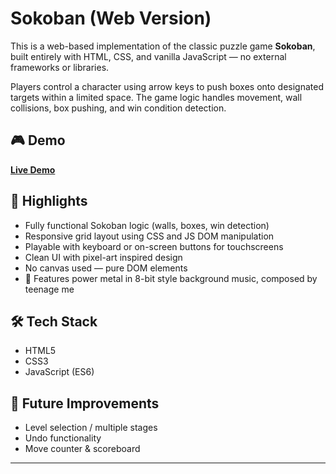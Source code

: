 # Sokoban (Web Version)

This is a web-based implementation of the classic puzzle game **Sokoban**, built entirely with HTML, CSS, and vanilla JavaScript — no external frameworks or libraries.

Players control a character using arrow keys to push boxes onto designated targets within a limited space. The game logic handles movement, wall collisions, box pushing, and win condition detection.

## 🎮 Demo

**[Live Demo](https://thordmoller.github.io/lexicon-sokoban/)**

## 🧠 Highlights

- Fully functional Sokoban logic (walls, boxes, win detection)
- Responsive grid layout using CSS and JS DOM manipulation
- Playable with keyboard or on-screen buttons for touchscreens
- Clean UI with pixel-art inspired design
- No canvas used — pure DOM elements
- 🎵 Features power metal in 8-bit style background music, composed by teenage me

## 🛠️ Tech Stack

- HTML5  
- CSS3  
- JavaScript (ES6)

## 🚀 Future Improvements

- Level selection / multiple stages  
- Undo functionality  
- Move counter & scoreboard

---


